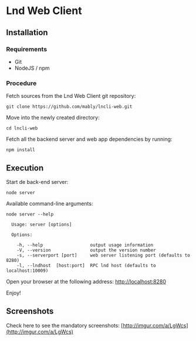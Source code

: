 # Lnd Web Client

## Installation


### Requirements

* Git
* NodeJS / npm

### Procedure

Fetch sources from the Lnd Web Client git repository:

```
git clone https://github.com/mably/lncli-web.git
```
Move into the newly created directory:

```
cd lncli-web
```

Fetch all the backend server and web app dependencies by running:

```
npm install
```

## Execution

Start de back-end server:

```
node server
```

Available command-line arguments:

```
node server --help

  Usage: server [options]

  Options:

    -h, --help                  output usage information
    -V, --version               output the version number
    -s, --serverport [port]     web server listening port (defaults to 8280)
    -l, --lndhost  [host:port]  RPC lnd host (defaults to localhost:10009)

```

Open your browser at the following address: [http://localhost:8280](http://localhost:8280)

Enjoy!

## Screenshots

Check here to see the mandatory screenshots: [http://imgur.com/a/LgWcs](http://imgur.com/a/LgWcs)